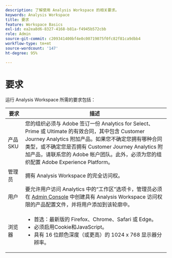 ```yaml
---
description: 了解使用 Analysis Workspace 的相关要求。
keywords: Analysis Workspace
title: 要求
feature: Workspace Basics
exl-id: ea2ea8d6-8327-4168-b81a-f4945b572cbb
role: Admin
source-git-commit: c209341400bf4e0c00719075f0fc82f81ca9dbb4
workflow-type: tm+mt
source-wordcount: '147'
ht-degree: 95%

---
```


# 要求

运行 Analysis Workspace 所需的要求包括：

| 要求 | 描述 |
|--- |--- |
| 产品 SKU | 您的组织必须与 Adobe 签订一份 Analytics for Select、Prime 或 Ultimate 的有效合同，其中包含 Customer Journey Analytics 附加产品。如果您不确定您拥有哪种合同类型，或不确定您是否拥有 Customer Journey Analytics 附加产品，请联系您的 Adobe 帐户团队。此外，必须为您的组织配置 Adobe Experience Platform。 |
| 管理员 | 拥有 Analysis Workspace 的完全访问权。 |
| 用户 | 要允许用户访问 Analytics 中的“工作区”选项卡，管理员必须在 [Admin Console](/help/technotes/access-control.md) 中创建具有 Analysis Workspace 访问权限的产品配置文件，并将用户添加到该轮廓中。 |
| 浏览器 | <ul><li>首选：最新版的 Firefox、Chrome、Safari 或 Edge。</li><li>必须启用Cookie和JavaScript。</li><li>具有 16 位颜色深度（或更高）的 1024 x 768 显示器分辨率。</li></ul> |
